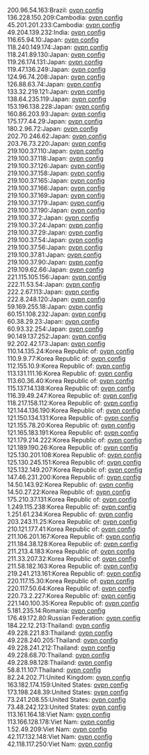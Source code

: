200.96.54.163:Brazil: [ovpn config](vpn/200_96_54_163.ovpn)  
136.228.150.209:Cambodia: [ovpn config](vpn/136_228_150_209.ovpn)  
45.201.201.233:Cambodia: [ovpn config](vpn/45_201_201_233.ovpn)  
49.204.139.232:India: [ovpn config](vpn/49_204_139_232.ovpn)  
116.65.94.10:Japan: [ovpn config](vpn/116_65_94_10.ovpn)  
118.240.149.174:Japan: [ovpn config](vpn/118_240_149_174.ovpn)  
118.241.89.130:Japan: [ovpn config](vpn/118_241_89_130.ovpn)  
119.26.174.131:Japan: [ovpn config](vpn/119_26_174_131.ovpn)  
119.47.136.249:Japan: [ovpn config](vpn/119_47_136_249.ovpn)  
124.96.74.208:Japan: [ovpn config](vpn/124_96_74_208.ovpn)  
126.88.63.74:Japan: [ovpn config](vpn/126_88_63_74.ovpn)  
133.32.219.121:Japan: [ovpn config](vpn/133_32_219_121.ovpn)  
138.64.235.119:Japan: [ovpn config](vpn/138_64_235_119.ovpn)  
153.196.138.228:Japan: [ovpn config](vpn/153_196_138_228.ovpn)  
160.86.203.93:Japan: [ovpn config](vpn/160_86_203_93.ovpn)  
175.177.44.29:Japan: [ovpn config](vpn/175_177_44_29.ovpn)  
180.2.96.72:Japan: [ovpn config](vpn/180_2_96_72.ovpn)  
202.70.246.62:Japan: [ovpn config](vpn/202_70_246_62.ovpn)  
203.76.73.220:Japan: [ovpn config](vpn/203_76_73_220.ovpn)  
219.100.37.110:Japan: [ovpn config](vpn/219_100_37_110.ovpn)  
219.100.37.118:Japan: [ovpn config](vpn/219_100_37_118.ovpn)  
219.100.37.126:Japan: [ovpn config](vpn/219_100_37_126.ovpn)  
219.100.37.158:Japan: [ovpn config](vpn/219_100_37_158.ovpn)  
219.100.37.165:Japan: [ovpn config](vpn/219_100_37_165.ovpn)  
219.100.37.166:Japan: [ovpn config](vpn/219_100_37_166.ovpn)  
219.100.37.169:Japan: [ovpn config](vpn/219_100_37_169.ovpn)  
219.100.37.179:Japan: [ovpn config](vpn/219_100_37_179.ovpn)  
219.100.37.190:Japan: [ovpn config](vpn/219_100_37_190.ovpn)  
219.100.37.2:Japan: [ovpn config](vpn/219_100_37_2.ovpn)  
219.100.37.24:Japan: [ovpn config](vpn/219_100_37_24.ovpn)  
219.100.37.29:Japan: [ovpn config](vpn/219_100_37_29.ovpn)  
219.100.37.54:Japan: [ovpn config](vpn/219_100_37_54.ovpn)  
219.100.37.56:Japan: [ovpn config](vpn/219_100_37_56.ovpn)  
219.100.37.81:Japan: [ovpn config](vpn/219_100_37_81.ovpn)  
219.100.37.90:Japan: [ovpn config](vpn/219_100_37_90.ovpn)  
219.109.62.66:Japan: [ovpn config](vpn/219_109_62_66.ovpn)  
221.115.105.156:Japan: [ovpn config](vpn/221_115_105_156.ovpn)  
222.11.53.54:Japan: [ovpn config](vpn/222_11_53_54.ovpn)  
222.2.67.113:Japan: [ovpn config](vpn/222_2_67_113.ovpn)  
222.8.248.120:Japan: [ovpn config](vpn/222_8_248_120.ovpn)  
59.169.255.18:Japan: [ovpn config](vpn/59_169_255_18.ovpn)  
60.151.108.232:Japan: [ovpn config](vpn/60_151_108_232.ovpn)  
60.38.29.23:Japan: [ovpn config](vpn/60_38_29_23.ovpn)  
60.93.32.254:Japan: [ovpn config](vpn/60_93_32_254.ovpn)  
90.149.137.252:Japan: [ovpn config](vpn/90_149_137_252.ovpn)  
92.202.42.173:Japan: [ovpn config](vpn/92_202_42_173.ovpn)  
110.14.135.24:Korea Republic of: [ovpn config](vpn/110_14_135_24.ovpn)  
110.9.9.77:Korea Republic of: [ovpn config](vpn/110_9_9_77.ovpn)  
112.155.10.9:Korea Republic of: [ovpn config](vpn/112_155_10_9.ovpn)  
113.131.111.16:Korea Republic of: [ovpn config](vpn/113_131_111_16.ovpn)  
113.60.36.40:Korea Republic of: [ovpn config](vpn/113_60_36_40.ovpn)  
115.137.14.138:Korea Republic of: [ovpn config](vpn/115_137_14_138.ovpn)  
116.39.49.247:Korea Republic of: [ovpn config](vpn/116_39_49_247.ovpn)  
118.217.158.112:Korea Republic of: [ovpn config](vpn/118_217_158_112.ovpn)  
121.144.136.190:Korea Republic of: [ovpn config](vpn/121_144_136_190.ovpn)  
121.150.134.131:Korea Republic of: [ovpn config](vpn/121_150_134_131.ovpn)  
121.155.78.20:Korea Republic of: [ovpn config](vpn/121_155_78_20.ovpn)  
121.165.183.191:Korea Republic of: [ovpn config](vpn/121_165_183_191.ovpn)  
121.179.214.222:Korea Republic of: [ovpn config](vpn/121_179_214_222.ovpn)  
121.189.190.26:Korea Republic of: [ovpn config](vpn/121_189_190_26.ovpn)  
125.130.201.108:Korea Republic of: [ovpn config](vpn/125_130_201_108.ovpn)  
125.130.245.151:Korea Republic of: [ovpn config](vpn/125_130_245_151.ovpn)  
125.132.149.207:Korea Republic of: [ovpn config](vpn/125_132_149_207.ovpn)  
147.46.231.200:Korea Republic of: [ovpn config](vpn/147_46_231_200.ovpn)  
14.50.143.92:Korea Republic of: [ovpn config](vpn/14_50_143_92.ovpn)  
14.50.27.22:Korea Republic of: [ovpn config](vpn/14_50_27_22.ovpn)  
175.210.37.131:Korea Republic of: [ovpn config](vpn/175_210_37_131.ovpn)  
1.249.115.238:Korea Republic of: [ovpn config](vpn/1_249_115_238.ovpn)  
1.251.61.234:Korea Republic of: [ovpn config](vpn/1_251_61_234.ovpn)  
203.243.11.25:Korea Republic of: [ovpn config](vpn/203_243_11_25.ovpn)  
210.121.177.41:Korea Republic of: [ovpn config](vpn/210_121_177_41.ovpn)  
211.106.201.167:Korea Republic of: [ovpn config](vpn/211_106_201_167.ovpn)  
211.184.38.128:Korea Republic of: [ovpn config](vpn/211_184_38_128.ovpn)  
211.213.4.183:Korea Republic of: [ovpn config](vpn/211_213_4_183.ovpn)  
211.33.207.32:Korea Republic of: [ovpn config](vpn/211_33_207_32.ovpn)  
211.58.182.163:Korea Republic of: [ovpn config](vpn/211_58_182_163.ovpn)  
219.241.213.161:Korea Republic of: [ovpn config](vpn/219_241_213_161.ovpn)  
220.117.15.30:Korea Republic of: [ovpn config](vpn/220_117_15_30.ovpn)  
220.117.50.64:Korea Republic of: [ovpn config](vpn/220_117_50_64.ovpn)  
220.73.2.227:Korea Republic of: [ovpn config](vpn/220_73_2_227.ovpn)  
221.140.100.35:Korea Republic of: [ovpn config](vpn/221_140_100_35.ovpn)  
5.181.235.14:Romania: [ovpn config](vpn/5_181_235_14.ovpn)  
176.49.172.80:Russian Federation: [ovpn config](vpn/176_49_172_80.ovpn)  
184.22.12.213:Thailand: [ovpn config](vpn/184_22_12_213.ovpn)  
49.228.221.83:Thailand: [ovpn config](vpn/49_228_221_83.ovpn)  
49.228.240.205:Thailand: [ovpn config](vpn/49_228_240_205.ovpn)  
49.228.241.212:Thailand: [ovpn config](vpn/49_228_241_212.ovpn)  
49.228.68.70:Thailand: [ovpn config](vpn/49_228_68_70.ovpn)  
49.228.98.128:Thailand: [ovpn config](vpn/49_228_98_128.ovpn)  
58.8.11.107:Thailand: [ovpn config](vpn/58_8_11_107.ovpn)  
82.24.202.71:United Kingdom: [ovpn config](vpn/82_24_202_71.ovpn)  
163.182.174.159:United States: [ovpn config](vpn/163_182_174_159.ovpn)  
173.198.248.39:United States: [ovpn config](vpn/173_198_248_39.ovpn)  
73.241.208.55:United States: [ovpn config](vpn/73_241_208_55.ovpn)  
73.48.242.123:United States: [ovpn config](vpn/73_48_242_123.ovpn)  
113.161.164.18:Viet Nam: [ovpn config](vpn/113_161_164_18.ovpn)  
113.166.128.178:Viet Nam: [ovpn config](vpn/113_166_128_178.ovpn)  
1.52.49.209:Viet Nam: [ovpn config](vpn/1_52_49_209.ovpn)  
42.117.132.148:Viet Nam: [ovpn config](vpn/42_117_132_148.ovpn)  
42.118.117.250:Viet Nam: [ovpn config](vpn/42_118_117_250.ovpn)  
